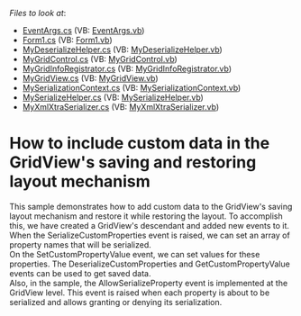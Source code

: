 <!-- default file list -->
*Files to look at*:

* [EventArgs.cs](./CS/Serialization/EventArgs.cs) (VB: [EventArgs.vb](./VB/Serialization/EventArgs.vb))
* [Form1.cs](./CS/Serialization/Form1.cs) (VB: [Form1.vb](./VB/Serialization/Form1.vb))
* [MyDeserializeHelper.cs](./CS/Serialization/MyDeserializeHelper.cs) (VB: [MyDeserializeHelper.vb](./VB/Serialization/MyDeserializeHelper.vb))
* [MyGridControl.cs](./CS/Serialization/MyGridControl.cs) (VB: [MyGridControl.vb](./VB/Serialization/MyGridControl.vb))
* [MyGridInfoRegistrator.cs](./CS/Serialization/MyGridInfoRegistrator.cs) (VB: [MyGridInfoRegistrator.vb](./VB/Serialization/MyGridInfoRegistrator.vb))
* [MyGridView.cs](./CS/Serialization/MyGridView.cs) (VB: [MyGridView.vb](./VB/Serialization/MyGridView.vb))
* [MySerializationContext.cs](./CS/Serialization/MySerializationContext.cs) (VB: [MySerializationContext.vb](./VB/Serialization/MySerializationContext.vb))
* [MySerializeHelper.cs](./CS/Serialization/MySerializeHelper.cs) (VB: [MySerializeHelper.vb](./VB/Serialization/MySerializeHelper.vb))
* [MyXmlXtraSerializer.cs](./CS/Serialization/MyXmlXtraSerializer.cs) (VB: [MyXmlXtraSerializer.vb](./VB/Serialization/MyXmlXtraSerializer.vb))
<!-- default file list end -->
# How to include custom data in the GridView's saving and restoring layout mechanism


<p>This sample demonstrates how to add custom data to the GridView's saving layout mechanism and restore it while restoring the layout. To accomplish this, we have created a GridView's descendant and added new events to it. When the SerializeCustomProperties event is raised, we can set an array of property names that will be serialized.<br />
On the SetCustomPropertyValue event, we can set values for these properties. The DeserializeCustomProperties and GetCustomPropertyValue events can be used to get saved data.<br />
Also, in the sample, the AllowSerializeProperty event is implemented at the GridView level. This event is raised when each property is about to be serialized and allows granting or denying its serialization.</p>

<br/>


